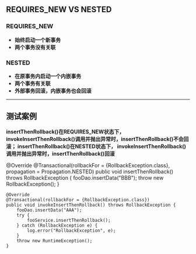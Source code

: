 ## REQUIRES_NEW VS NESTED
### REQUIRES_NEW
* **始终启动一个新事务**
* **两个事务没有关联**

### NESTED
* **在原事务内启动一个内嵌事务**
* **两个事务有关联**
* **外部事务回滚，内嵌事务也会回滚**

***

## 测试案例
**insertThenRollback()在REQUIRES_NEW状态下，
invokeInsertThenRollback()调用并抛出异常时，insertThenRollback()不会回滚；
insertThenRollback()在NESTED状态下，
invokeInsertThenRollback()调用并抛出异常时，insertThenRollback()回滚**

[//]: # (    @Transactional&#40;rollbackFor = {RollbackException.class}, propagation = Propagation.REQUIRES_NEW&#41;)
    @Override
    @Transactional(rollbackFor = {RollbackException.class}, propagation = Propagation.NESTED)
    public void insertThenRollback() throws RollbackException {
        fooDao.insertData("BBB");
        throw new RollbackException();
    }

    @Override
    @Transactional(rollbackFor = {RollbackException.class})
    public void invokeInsertThenRollback() throws RollbackException {
        fooDao.insertData("AAA");
        try {
            fooService.insertThenRollback();
        } catch (RollbackException e) {
            log.error("RollbackException", e);
        }
        throw new RuntimeException();
    }